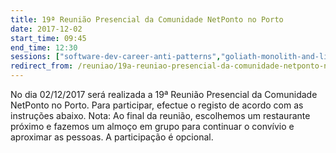 ```yaml
---
title: 19ª Reunião Presencial da Comunidade NetPonto no Porto
date: 2017-12-02
start_time: 09:45
end_time: 12:30
sessions: ["software-dev-career-anti-patterns","goliath-monolith-and-little-davids-services"]
redirect_from: /reuniao/19a-reuniao-presencial-da-comunidade-netponto-no-porto/
---
```

No dia 02/12/2017 será realizada a 19ª Reunião Presencial da Comunidade NetPonto no Porto. Para participar, efectue o registo de acordo com as instruções abaixo.
Nota: Ao final da reunião, escolhemos um restaurante próximo e fazemos um almoço em grupo para continuar o convívio e aproximar as pessoas. A participação é opcional.